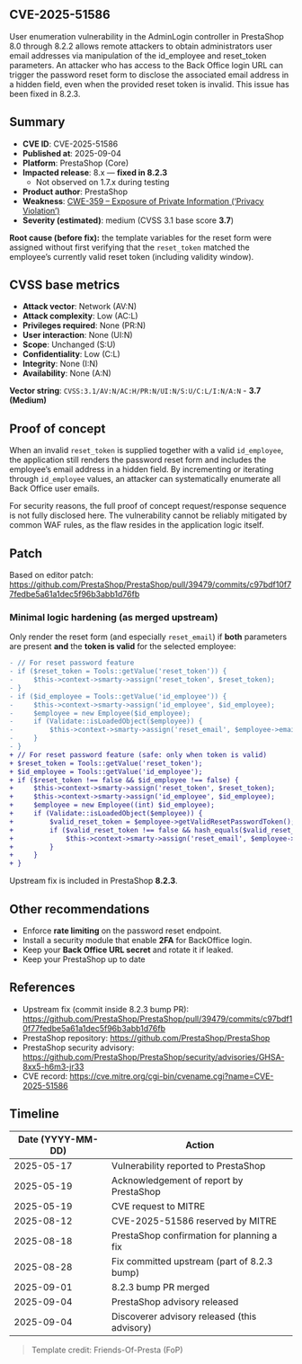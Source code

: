 ## CVE-2025-51586

User enumeration vulnerability in the AdminLogin controller in PrestaShop 8.0 through 8.2.2 allows remote attackers to obtain administrators user email addresses via manipulation of the id_employee and reset_token parameters. An attacker who has access to the Back Office login URL can trigger the password reset form to disclose the associated email address in a hidden field, even when the provided reset token is invalid. This issue has been fixed in 8.2.3.

## Summary

- **CVE ID**: CVE-2025-51586
- **Published at**: 2025-09-04
- **Platform**: PrestaShop (Core)
- **Impacted release**: 8.x — **fixed in 8.2.3**
  - Not observed on 1.7.x during testing
- **Product author**: PrestaShop
- **Weakness**: [CWE-359 – Exposure of Private Information (‘Privacy Violation’)](https://cwe.mitre.org/data/definitions/359.html)
- **Severity (estimated)**: medium (CVSS 3.1 base score **3.7**)

**Root cause (before fix):** the template variables for the reset form were assigned without first verifying that the `reset_token` matched the employee’s currently valid reset token (including validity window).

## CVSS base metrics

- **Attack vector**: Network (AV:N)  
- **Attack complexity**: Low (AC:L)  
- **Privileges required**: None (PR:N)  
- **User interaction**: None (UI:N)  
- **Scope**: Unchanged (S:U)  
- **Confidentiality**: Low (C:L)  
- **Integrity**: None (I:N)  
- **Availability**: None (A:N)  

**Vector string**: `CVSS:3.1/AV:N/AC:H/PR:N/UI:N/S:U/C:L/I:N/A:N` - **3.7 (Medium)**

## Proof of concept

When an invalid `reset_token` is supplied together with a valid `id_employee`, the application still renders the password reset form and includes the employee’s email address in a hidden field. By incrementing or iterating through `id_employee` values, an attacker can systematically enumerate all Back Office user emails.

For security reasons, the full proof of concept request/response sequence is not fully disclosed here. The vulnerability cannot be reliably mitigated by common WAF rules, as the flaw resides in the application logic itself.

## Patch

Based on editor patch: https://github.com/PrestaShop/PrestaShop/pull/39479/commits/c97bdf10f77fedbe5a61a1dec5f96b3abb1d76fb

### Minimal logic hardening (as merged upstream)

Only render the reset form (and especially `reset_email`) if **both** parameters are present **and** the **token is valid** for the selected employee:

```diff
- // For reset password feature
- if ($reset_token = Tools::getValue('reset_token')) {
-     $this->context->smarty->assign('reset_token', $reset_token);
- }
- if ($id_employee = Tools::getValue('id_employee')) {
-     $this->context->smarty->assign('id_employee', $id_employee);
-     $employee = new Employee($id_employee);
-     if (Validate::isLoadedObject($employee)) {
-         $this->context->smarty->assign('reset_email', $employee->email);
-     }
- }
+ // For reset password feature (safe: only when token is valid)
+ $reset_token = Tools::getValue('reset_token');
+ $id_employee = Tools::getValue('id_employee');
+ if ($reset_token !== false && $id_employee !== false) {
+     $this->context->smarty->assign('reset_token', $reset_token);
+     $this->context->smarty->assign('id_employee', $id_employee);
+     $employee = new Employee((int) $id_employee);
+     if (Validate::isLoadedObject($employee)) {
+         $valid_reset_token = $employee->getValidResetPasswordToken();
+         if ($valid_reset_token !== false && hash_equals($valid_reset_token, (string) $reset_token)) {
+             $this->context->smarty->assign('reset_email', $employee->email);
+         }
+     }
+ }
```

Upstream fix is included in PrestaShop **8.2.3**.

## Other recommendations

- Enforce **rate limiting** on the password reset endpoint.
- Install a security module that enable **2FA** for BackOffice login.
- Keep your **Back Office URL secret** and rotate it if leaked. 
- Keep your PrestaShop up to date

## References

- Upstream fix (commit inside 8.2.3 bump PR):  
  https://github.com/PrestaShop/PrestaShop/pull/39479/commits/c97bdf10f77fedbe5a61a1dec5f96b3abb1d76fb
- PrestaShop repository: https://github.com/PrestaShop/PrestaShop
- PrestaShop security advisory: https://github.com/PrestaShop/PrestaShop/security/advisories/GHSA-8xx5-h6m3-jr33
- CVE record: https://cve.mitre.org/cgi-bin/cvename.cgi?name=CVE-2025-51586

## Timeline

| Date (YYYY-MM-DD) | Action |
| -- | -- |
| 2025-05-17 | Vulnerability reported to PrestaShop |
| 2025-05-19 | Acknowledgement of report by PrestaShop |
| 2025-05-19 | CVE request to MITRE |
| 2025-08-12 | CVE-2025-51586 reserved by MITRE |
| 2025-08-18 | PrestaShop confirmation for planning a fix |
| 2025-08-28 | Fix committed upstream (part of 8.2.3 bump) |
| 2025-09-01 | 8.2.3 bump PR merged |
| 2025-09-04 | PrestaShop advisory released |
| 2025-09-04 | Discoverer advisory released (this advisory) |

> Template credit: Friends-Of-Presta (FoP)
